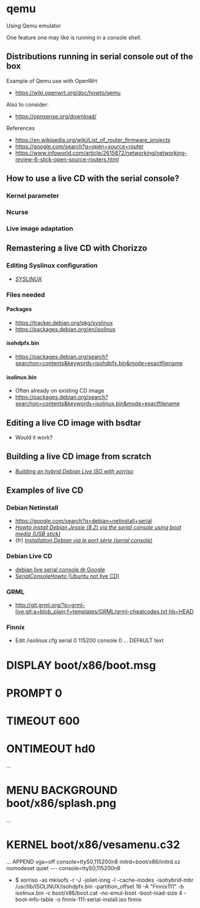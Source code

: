 # qemu
Using Qemu emulator

One feature one may like is running in a console shell.

## Distributions running in serial console out of the box

Example of Qemu use with OpenWrt
* https://wiki.openwrt.org/doc/howto/qemu

Also to consider:
* https://opnsense.org/download/

References
* https://en.wikipedia.org/wiki/List_of_router_firmware_projects
* https://google.com/search?q=open+source+router
* https://www.infoworld.com/article/2615872/networking/networking-review-6-slick-open-source-routers.html

## How to use a live CD with the serial console?

### Kernel parameter
### Ncurse
### Live image adaptation

## Remastering a live CD with Chorizzo
### Editing Syslinux configuration
* [*SYSLINUX*](http://www.syslinux.org/wiki/index.php?title=SYSLINUX)

### Files needed
#### Packages
* https://tracker.debian.org/pkg/syslinux
* https://packages.debian.org/en/isolinux
#### isohdpfx.bin
* https://packages.debian.org/search?searchon=contents&keywords=isohdpfx.bin&mode=exactfilename
#### isolinux.bin
* Often already on existing CD image
* https://packages.debian.org/search?searchon=contents&keywords=isolinux.bin&mode=exactfilename

## Editing a live CD image with bsdtar
* Would it work?

## Building a live CD image from scratch
* [*Building an hybrid Debian Live ISO with xorriso*](https://www.opengeeks.me/2015/04/build-your-hybrid-debian-distro-with-xorriso/)

## Examples of live CD
### Debian Netinstall
* https://google.com/search?q=debian+netinstall+serial
* [*Howto install Debian Jessie (8.2) via the serial console using boot media (USB stick)*](http://pcengines.info/forums/?page=post&id=51C5DE97-2D0E-40E9-BFF7-7F7FE30E18FE)
* (fr) [*Installation Debian via le port série (serial console)*](https://www.debian-fr.xyz/viewtopic.php?f=7&t=720)

### Debian Live CD
* [debian live serial console @ Google](https://google.com/search?q=debian+live+serial+console)
* [*SerialConsoleHowto* (Ubuntu not live CD)](https://help.ubuntu.com/community/SerialConsoleHowto)

### GRML
* http://git.grml.org/?p=grml-live.git;a=blob_plain;f=templates/GRML/grml-cheatcodes.txt;hb=HEAD

### Finnix
* Edit /isolinux.cfg
serial 0 115200
console 0
...
DEFAULT text
# DISPLAY boot/x86/boot.msg
# PROMPT 0
# TIMEOUT 600
# ONTIMEOUT hd0
...
# MENU BACKGROUND boot/x86/splash.png
...
# KERNEL boot/x86/vesamenu.c32
...
APPEND vga=off console=ttyS0,115200n8 initrd=boot/x86/initrd.xz nomodeset quiet --- console=ttyS0,115200n8

* $ xorriso -as mkisofs -r -J -joliet-long -l -cache-inodes -isohybrid-mbr /usr/lib/ISOLINUX/isohdpfx.bin -partition_offset 16 -A "Finnix111" -b isolinux.bin -c boot/x86/boot.cat -no-emul-boot -boot-load-size 4 -boot-info-table -o finnix-111-serial-install.iso finnix
